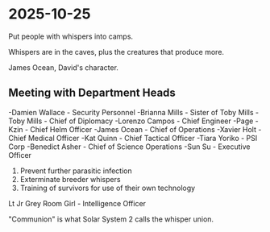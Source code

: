 # 2025-10-25

Put people with whispers into camps.

Whispers are in the caves, plus the creatures that produce more.

James Ocean, David's character.

## Meeting with Department Heads

-Damien Wallace - Security Personnel
-Brianna Mills - Sister of Toby Mills
-Toby Mills - Chief of Diplomacy
-Lorenzo Campos - Chief Engineer
-Page - Kzin - Chief Helm Officer
-James Ocean - Chief of Operations
-Xavier Holt - Chief Medical Officer
-Kat Quinn - Chief Tactical Officer
-Tiara Yoriko - PSI Corp
-Benedict Asher - Chief of Science Operations
-Sun Su - Executive Officer

1. Prevent further parasitic infection
2. Exterminate breeder whispers
3. Training of survivors for use of their own technology

Lt Jr Grey Room Girl - Intelligence Officer

"Communion" is what Solar System 2 calls the whisper union.

